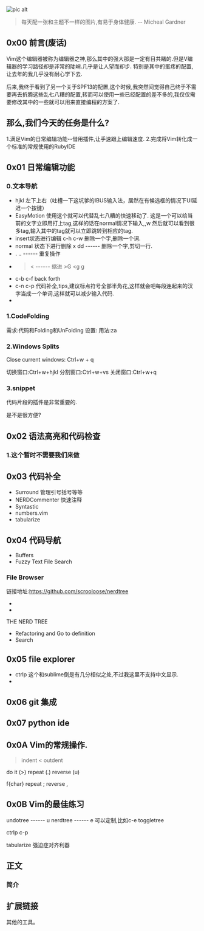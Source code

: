 ![pic alt](http://streetwill.co/uploads/post/photo/211/medium_pLMdTqsTTqHUzKz5f1v3vy-J81TFzBZ--s7a9imBU0s.JPG)
> 每天配一张和主题不一样的图片,有易于身体健康.
>   -- Micheal Gardner


## 0x00 前言(废话)
Vim这个编辑器被称为编辑器之神,那么其中的强大那是一定有目共睹的.但是V编辑器的学习路径却是非常的陡峭.几乎是让人望而却步.
特别是其中的蛋疼的配置,让去年的我几乎没有耐心学下去.

后来,我终于看到了另一个关于SPF13的配置,这个时候,我突然间觉得自己终于不需要再去折腾这些乱七八糟的配置,转而可以使用一些已经配置的差不多的,我仅仅需要修改其中的一些就可以用来直接编程的方案了.

## 那么,我们今天的任务是什么?

1.满足Vim的日常编辑功能--借用插件,让手速跟上编辑速度.
2.完成将Vim转化成一个标准的常规使用的RubyIDE


## 0x01 日常编辑功能
### 0.文本导航

- hjkl 左下上右（吐槽一下这坑爹的IBUS输入法，居然在有候选框的情况下UI延迟一个按键）
- EasyMotion 使用这个就可以代替乱七八糟的快速移动了. 这是一个可以给当前的文字立即用打上tag,这样的话在normal情况下输入,,w  然后就可以看到很多tag,输入其中的tag就可以立即跳转到相应的tag.
- insert状态进行编辑 c-h c-w 删除一个字,删除一个词.
- normal 状态下进行删除 x dd  ------ 删除一个字,剪切一行.
- . ..  ------ 重复操作
- > <   ------ 缩进 >G <g <G >g
- c-b c-f back forth
- c-n c-p 代码补全,tips,建议标点符号全部半角花,这样就会吧每段连起来的汉字当成一个单词,这样就可以减少输入代码.
- 


### 1.CodeFolding
需求:代码和Folding和UnFolding
设置:
用法:za


### 2.Windows Splits

Close current windows: Ctrl+w + q

切换窗口:Ctrl+w+hjkl
分割窗口:Ctrl+w+vs
关闭窗口:Ctrl+w+q

### 3.snippet

代码片段的插件是非常重要的.


是不是很方便?

## 0x02 语法高亮和代码检查

### 1.这个暂时不需要我们来做

## 0x03 代码补全
 - Surround 管理引号括号等等
 - NERDCommenter 快速注释
 - Syntastic
 - numbers.vim
 - tabularize 
## 0x04 代码导航
 - Buffers
 - Fuzzy Text File Search
### File Browser
链接地址:https://github.com/scrooloose/nerdtree
 
 - 
 - 
THE NERD TREE

 - Refactoring and Go to definition
 - Search


## 0x05 file explorer
 - ctrlp 这个和sublime倒是有几分相似之处,不过我这里不支持中文显示.
 - 
## 0x06 git 集成
## 0x07 python ide




## 0x0A Vim的常规操作.
> indent
< outdent

do it (>)
repeat (.)
reverse (u)


f{char}
repeat ;
reverse ,

## 0x0B Vim的最佳练习




undotree ------ u
nerdtree ------ e
可以定制,比如c-e toggletree

ctrlp c-p

tabularize
强迫症对齐利器

## 正文
### 简介
### 
## 扩展链接

其他的工具。




